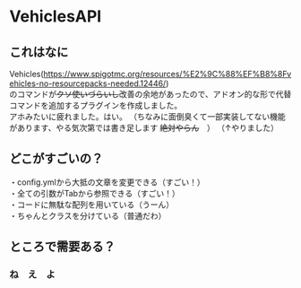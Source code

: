 # VehiclesAPI
## これはなに
Vehicles(https://www.spigotmc.org/resources/%E2%9C%88%EF%B8%8Fvehicles-no-resourcepacks-needed.12446/)  
のコマンドが~~クソ使いづらいし~~改善の余地があったので、アドオン的な形で代替コマンドを追加するプラグインを作成しました。  
アホみたいに疲れました。はい。
（ちなみに面倒臭くて一部実装してない機能があります、やる気次第では書き足します ~~絶対やらん~~　）
（↑やりました）
## どこがすごいの？
・config.ymlから大抵の文章を変更できる（すごい！）  
・全ての引数がTabから参照できる（すごい！）  
・コードに無駄な配列を用いている（うーん）  
・ちゃんとクラスを分けている（普通だわ）  
## ところで需要ある？
### ね　え　よ
